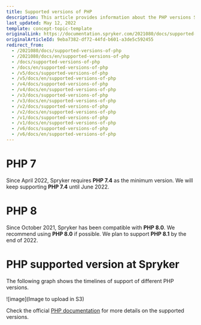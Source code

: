 ```yaml
---
title: Supported versions of PHP
description: This article provides information about the PHP versions Spryker supports.
last_updated: May 12, 2022
template: concept-topic-template
originalLink: https://documentation.spryker.com/2021080/docs/supported-versions-of-php
originalArticleId: 9eba7382-df72-44fd-b601-a3de5c592455
redirect_from:
  - /2021080/docs/supported-versions-of-php
  - /2021080/docs/en/supported-versions-of-php
  - /docs/supported-versions-of-php
  - /docs/en/supported-versions-of-php
  - /v5/docs/supported-versions-of-php
  - /v5/docs/en/supported-versions-of-php
  - /v4/docs/supported-versions-of-php
  - /v4/docs/en/supported-versions-of-php
  - /v3/docs/supported-versions-of-php
  - /v3/docs/en/supported-versions-of-php
  - /v2/docs/supported-versions-of-php
  - /v2/docs/en/supported-versions-of-php
  - /v1/docs/supported-versions-of-php
  - /v1/docs/en/supported-versions-of-php
  - /v6/docs/supported-versions-of-php
  - /v6/docs/en/supported-versions-of-php
---
```


# PHP 7

Since April 2022, Spryker requires **PHP 7.4** as the minimum version. We will keep supporting **PHP 7.4** until June 2022.

# PHP 8

Since October 2021, Spryker has been compatible with **PHP 8.0**. We recommend using **PHP 8.0** if possible. We plan to support **PHP 8.1** by the end of 2022.

# PHP supported version at Spryker

The following graph shows the timelines of support of different PHP versions.

![image](Image to upload in S3)

Check the official [PHP documentation](https://www.php.net/supported-versions.php) for more details on the supported versions.
